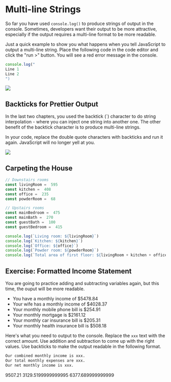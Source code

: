 # Multi-line Strings

So far you have used `console.log()` to produce strings of output in the console. Sometimes, developers want their output to be more attractive, especially if the output requires a multi-line format to be more readable.


Just a quick example to show you what happens when you tell JavaScript to output a multi-line string. Place the following code in the code editor and click the "run >" button. You will see a red error message in the console.

```js
console.log("
Line 1
Line 2
")
```

  
![](https://storage.googleapis.com/replit/images/1581101869412_66df4d6f2b43157ab55690d1fef4d3ac.gif)

## Backticks for Prettier Output

In the last two chapters, you used the backtick (`) character to do string interpolation - where you can inject one string into another one. The other benefit of the backtick character is to produce multi-line strings.

In your code, replace the double quote characters with backticks and run it again. JavaScript will no longer yell at you.
  
![](https://storage.googleapis.com/replit/images/1581101883981_b9f1bd1d23efc42b314101c2a8ea9d9a.gif)

## Carpeting the House

```js
// Downstairs rooms
const livingRoom =  595
const kitchen =  408
const office =  235
const powderRoom =  68

// Upstairs rooms
const mainBedroom =  475
const mainBath =  270
const guestBath =  100
const guestBedroom =  415  

console.log(`Living room: ${livingRoom}`)
console.log(`Kitchen: ${kitchen}`)
console.log(`Office: ${office}`)
console.log(`Powder room: ${powderRoom}`)
console.log(`Total area of first floor: ${livingRoom + kitchen + office + powderRoom}`)

```




## Exercise: Formatted Income Statement

You are going to practice adding and subtracting variables again, but this time, the ouput will be more readable.

* You have a monthly income of $5478.84
* Your wife has a monthly income of $4028.37
* Your monthly mobile phone bill is $254.91
* Your monthly mortgage is $2161.12
* Your monthly car insurance bill is $205.31
* Your monthly health insurance bill is $508.18

Here's what you need to output to the console. Replace the `xxx` text with the correct amount. Use addition and subtraction to come up with the right values. Use backticks to make the output readable in the following format.

```html
Our combined monthly income is xxx.
Our total monthly expenses are xxx.
Our net monthly income is xxx.
```



9507.21
3129.5199999999995
6377.689999999999
<!--stackedit_data:
eyJoaXN0b3J5IjpbMTA3MzAzNzQwNCwtMTE2OTk5NzU0Niw0MT
U1NzQwNjQsOTc2NzQ4MzE3LC0xNzQ5NDk2MDEwLC01Njg5MDUy
NzJdfQ==
-->